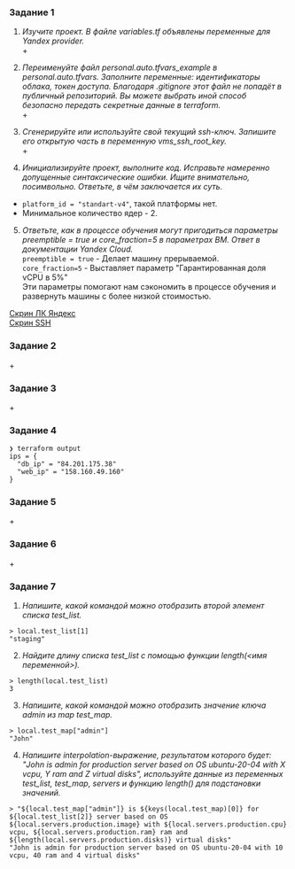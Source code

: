 ### Задание 1
1. _Изучите проект. В файле variables.tf объявлены переменные для Yandex provider._  
    +  

2. _Переименуйте файл personal.auto.tfvars_example в personal.auto.tfvars. Заполните переменные: идентификаторы облака, токен доступа. Благодаря .gitignore этот файл не попадёт в публичный репозиторий. Вы можете выбрать иной способ безопасно передать секретные данные в terraform._  
    +  

3. _Сгенерируйте или используйте свой текущий ssh-ключ. Запишите его открытую часть в переменную vms_ssh_root_key._  
    +  

4. _Инициализируйте проект, выполните код. Исправьте намеренно допущенные синтаксические ошибки. Ищите внимательно, посимвольно. Ответьте, в чём заключается их суть._  
* `platform_id = "standart-v4"`, такой платформы нет.
* Минимальное количество ядер - 2.
    
5. _Ответьте, как в процессе обучения могут пригодиться параметры preemptible = true и core_fraction=5 в параметрах ВМ. Ответ в документации Yandex Cloud._  
`preemptible = true` - Делает машину прерываемой.  
`core_fraction=5` - Выставляет параметр "Гарантированная доля vCPU в 5%"  
Эти параметры помогают нам сэкономить в процессе обучения и развернуть машины с более низкой стоимостью.

[Скрин ЛК Яндекс](screenshot_3.png)  
[Скрин SSH](screenshot_4.png)


### Задание 2
\+  

### Задание 3
\+  

### Задание 4
```
❯ terraform output
ips = {
  "db_ip" = "84.201.175.38"
  "web_ip" = "158.160.49.160"
}
```  
### Задание 5
\+
### Задание 6
\+
### Задание 7
1. _Напишите, какой командой можно отобразить второй элемент списка test_list._  
```
> local.test_list[1]
"staging"
``` 
2. _Найдите длину списка test_list с помощью функции length(<имя переменной>)._  
```
> length(local.test_list)
3
```
3. _Напишите, какой командой можно отобразить значение ключа admin из map test_map._  
```
> local.test_map["admin"]
"John"
```
4. _Напишите interpolation-выражение, результатом которого будет: "John is admin for production server based on OS ubuntu-20-04 with X vcpu, Y ram and Z virtual disks", используйте данные из переменных test_list, test_map, servers и функцию length() для подстановки значений._  
```
> "${local.test_map["admin"]} is ${keys(local.test_map)[0]} for ${local.test_list[2]} server based on OS ${local.servers.production.image} with ${local.servers.production.cpu} vcpu, ${local.servers.production.ram} ram and ${length(local.servers.production.disks)} virtual disks"
"John is admin for production server based on OS ubuntu-20-04 with 10 vcpu, 40 ram and 4 virtual disks"
```
